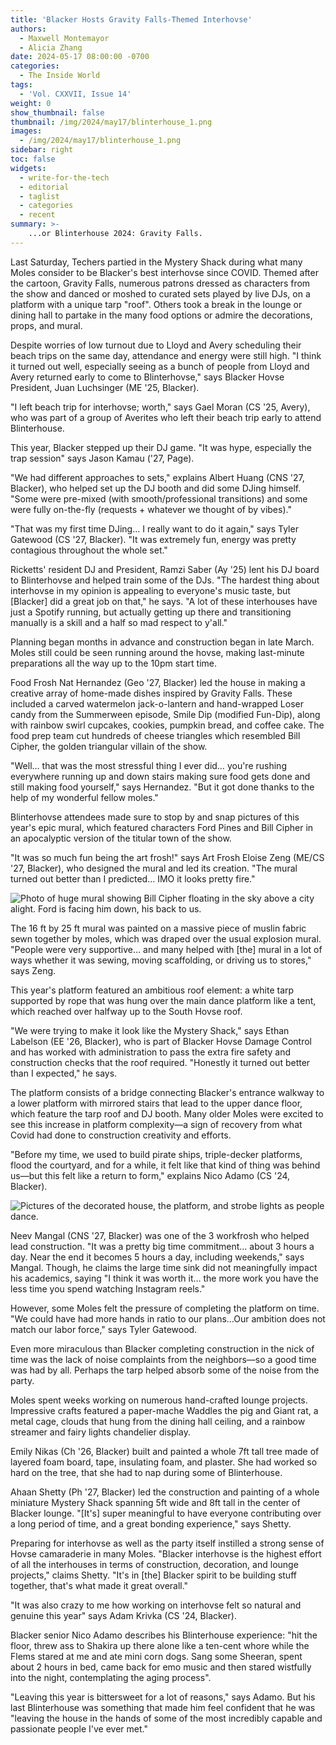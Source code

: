 ```yaml
---
title: 'Blacker Hosts Gravity Falls-Themed Interhovse'
authors:
  - Maxwell Montemayor
  - Alicia Zhang
date: 2024-05-17 08:00:00 -0700
categories:
  - The Inside World
tags:
  - 'Vol. CXXVII, Issue 14'
weight: 0
show_thumbnail: false
thumbnail: /img/2024/may17/blinterhouse_1.png
images:
  - /img/2024/may17/blinterhouse_1.png
sidebar: right
toc: false
widgets:
  - write-for-the-tech
  - editorial
  - taglist
  - categories
  - recent
summary: >-
    ...or Blinterhouse 2024: Gravity Falls.
---
```


Last Saturday, Techers partied in the Mystery Shack during what many Moles consider to be Blacker's best interhovse since COVID. Themed after the cartoon, Gravity Falls, numerous patrons dressed as characters from the show and danced or moshed to curated sets played by live DJs, on a platform with a unique tarp "roof". Others took a break in the lounge or dining hall to partake in the many food options or admire the decorations, props, and mural.

Despite worries of low turnout due to Lloyd and Avery scheduling their beach trips on the same day, attendance and energy were still high. "I think it turned out well, especially seeing as a bunch of people from Lloyd and Avery returned early to come to Blinterhovse," says Blacker Hovse President, Juan Luchsinger (ME '25, Blacker).

"I left beach trip for interhovse; worth," says Gael Moran (CS '25, Avery), who was part of a group of Averites who left their beach trip early to attend Blinterhouse.

This year, Blacker stepped up their DJ game. "It was hype, especially the trap session" says Jason Kamau ('27, Page). 

"We had different approaches to sets," explains Albert Huang (CNS '27, Blacker), who helped set up the DJ booth and did some DJing himself. "Some were pre-mixed (with smooth/professional transitions) and some were fully on-the-fly (requests + whatever we thought of by vibes)."

"That was my first time DJing… I really want to do it again," says Tyler Gatewood (CS '27, Blacker). "It was extremely fun, energy was pretty contagious throughout the whole set."

Ricketts' resident DJ and President, Ramzi Saber (Ay '25) lent his DJ board to Blinterhovse and helped train some of the DJs. "The hardest thing about interhovse in my opinion is appealing to everyone's music taste, but \[Blacker\] did a great job on that," he says. "A lot of these interhouses have just a Spotify running, but actually getting up there and transitioning manually is a skill and a half so mad respect to y'all."

Planning began months in advance and construction began in late March. Moles still could be seen running around the hovse, making last-minute preparations all the way up to the 10pm start time. 

Food Frosh Nat Hernandez (Geo '27, Blacker) led the house in making a creative array of home-made dishes inspired by Gravity Falls. These included a carved watermelon jack-o-lantern and hand-wrapped Loser candy from the Summerween episode, Smile Dip (modified Fun-Dip), along with rainbow swirl cupcakes, cookies, pumpkin bread, and coffee cake. The food prep team cut hundreds of cheese triangles which resembled Bill Cipher, the golden triangular villain of the show.

"Well… that was the most stressful thing I ever did… you're rushing everywhere running up and down stairs making sure food gets done and still making food yourself," says Hernandez. "But it got done thanks to the help of my wonderful fellow moles."

Blinterhovse attendees made sure to stop by and snap pictures of this year's epic mural, which featured characters Ford Pines and Bill Cipher in an apocalyptic version of the titular town of the show. 

"It was so much fun being the art frosh!" says Art Frosh Eloise Zeng (ME/CS '27, Blacker), who designed the mural and led its creation. "The mural turned out better than I predicted… IMO it looks pretty fire."

![Photo of huge mural showing Bill Cipher floating in the sky above a city alight. Ford is facing him down, his back to us.](/img/2024/may17/blinterhouse_1.png)

The 16 ft by 25 ft mural was painted on a massive piece of muslin fabric sewn together by moles, which was draped over the usual explosion mural. "People were very supportive… and many helped with \[the\] mural in a lot of ways whether it was sewing, moving scaffolding, or driving us to stores," says Zeng.

This year's platform featured an ambitious roof element: a white tarp supported by rope that was hung over the main dance platform like a tent, which reached over halfway up to the South Hovse roof. 

"We were trying to make it look like the Mystery Shack," says Ethan Labelson (EE '26, Blacker), who is part of Blacker Hovse Damage Control and has worked with administration to pass the extra fire safety and construction checks that the roof required. "Honestly it turned out better than I expected," he says. 

The platform consists of a bridge connecting Blacker's entrance walkway to a lower platform with mirrored stairs that lead to the upper dance floor, which feature the tarp roof and DJ booth. Many older Moles were excited to see this increase in platform complexity—a sign of recovery from what Covid had done to construction creativity and efforts. 

"Before my time, we used to build pirate ships, triple-decker platforms, flood the courtyard, and for a while, it felt like that kind of thing was behind us—but this felt like a return to form," explains Nico Adamo (CS '24, Blacker).

![Pictures of the decorated house, the platform, and strobe lights as people dance.](/img/2024/may17/blinterhouse_2.png)

Neev Mangal (CNS '27, Blacker) was one of the 3 workfrosh who helped lead construction. "It was a pretty big time commitment… about 3 hours a day. Near the end it becomes 5 hours a day, including weekends," says Mangal. Though, he claims the large time sink did not meaningfully impact his academics, saying "I think it was worth it… the more work you have the less time you spend watching Instagram reels."

However, some Moles felt the pressure of completing the platform on time. "We could have had more hands in ratio to our plans…Our ambition does not match our labor force," says Tyler Gatewood. 

Even more miraculous than Blacker completing construction in the nick of time was the lack of noise complaints from the neighbors—so a good time was had by all. Perhaps the tarp helped absorb some of the noise from the party.

Moles spent weeks working on numerous hand-crafted lounge projects. Impressive crafts featured a paper-mache Waddles the pig and Giant rat, a metal cage, clouds that hung from the dining hall ceiling, and a rainbow streamer and fairy lights chandelier display. 

Emily Nikas (Ch '26, Blacker) built and painted a whole 7ft tall tree made of layered foam board, tape, insulating foam, and plaster. She had worked so hard on the tree, that she had to nap during some of Blinterhouse.

Ahaan Shetty (Ph '27, Blacker) led the construction and painting of a whole miniature Mystery Shack spanning 5ft wide and 8ft tall in the center of Blacker lounge. "\[It's\] super meaningful to have everyone contributing over a long period of time, and a great bonding experience," says Shetty.

Preparing for interhovse as well as the party itself instilled a strong sense of Hovse camaraderie in many Moles. "Blacker interhovse is the highest effort of all the interhouses in terms of construction, decoration, and lounge projects," claims Shetty. "It's in \[the\] Blacker spirit to be building stuff together, that's what made it great overall." 

"It was also crazy to me how working on interhovse felt so natural and genuine this year" says Adam Krivka (CS '24, Blacker). 

Blacker senior Nico Adamo describes his Blinterhouse experience: "hit the floor, threw ass to Shakira up there alone like a ten-cent whore while the Flems stared at me and ate mini corn dogs. Sang some Sheeran, spent about 2 hours in bed, came back for emo music and then stared wistfully into the night, contemplating the aging process".

"Leaving this year is bittersweet for a lot of reasons," says Adamo. But his last Blinterhouse was something that made him feel confident that he was "leaving the house in the hands of some of the most incredibly capable and passionate people I've ever met."
